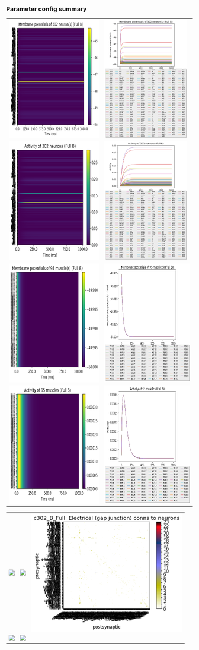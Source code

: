 ### Parameter config summary 
<table>

<tr>
  <td><a href="neurons_B_Full.png"><img alt=" " src="neurons_B_Full.png" height="320"/></a></td>
  <td><a href="traces_neuron_Full_B.png"><img alt=" " src="traces_neuron_Full_B.png" height="320"/></a></td>
</tr>

<tr>
  <td><a href="neuron_activity_B_Full.png"><img alt=" " src="neuron_activity_B_Full.png" height="320"/></a></td>
  <td><a href="traces_neuron_activity_Full_B.png"><img alt=" " src="traces_neuron_activity_Full_B.png" height="320"/></a></td>
</tr>

<tr>
  <td><a href="muscles_B_Full.png"><img alt=" " src="muscles_B_Full.png" height="320"/></a></td>
  <td><a href="traces_muscles_Full_B.png"><img alt=" " src="traces_muscles_Full_B.png" height="320"/></a></td>
</tr>

<tr>
  <td><a href="muscle_activity_B_Full.png"><img alt=" " src="muscle_activity_B_Full.png" height="320"/></a></td>
  <td><a href="traces_muscles_activity_Full_B.png"><img alt=" " src="traces_muscles_activity_Full_B.png" height="320"/></a></td>
</tr>
</table>
<table>

<tr><td><a href="c302_B_Full_exc_to_neurons.png"><img alt=" " src="c302_B_Full_exc_to_neurons.png" height="320"/></a></td>

  <td><a href="c302_B_Full_inh_to_neurons.png"><img alt=" " src="c302_B_Full_inh_to_neurons.png" height="320"/></a></td>

  <td><a href="c302_B_Full_elec_to_neurons.png"><img alt=" " src="c302_B_Full_elec_to_neurons.png" height="320"/></a></td></tr>

<tr><td><a href="c302_B_Full_exc_to_muscles.png"><img alt=" " src="c302_B_Full_exc_to_muscles.png" height="320"/></a></td>

  <td><a href="c302_B_Full_inh_to_muscles.png"><img alt=" " src="c302_B_Full_inh_to_muscles.png" height="320"/></a></td></tr>
</table>
